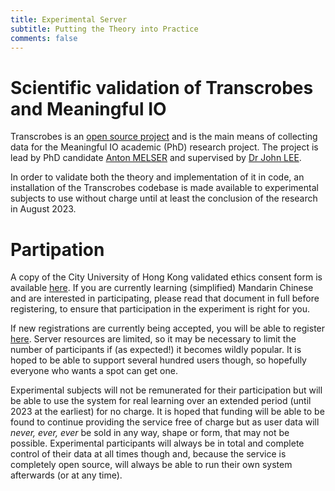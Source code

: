 ```yaml
---
title: Experimental Server
subtitle: Putting the Theory into Practice
comments: false
---
```


# Scientific validation of Transcrobes and Meaningful IO

Transcrobes is an [open source project](https://www.redhat.com/en/topics/open-source/what-is-open-source) and is the main means of collecting data for the Meaningful IO academic (PhD) research project. The project is lead by PhD candidate [Anton MELSER](https://scholars.cityu.edu.hk/en/person/damelser2) and supervised by [Dr John LEE](https://scholars.cityu.edu.hk/en/persons/john-sie-yuen-lee(ce71b30c-6ef1-4e95-9c26-cf520f475971).html).

In order to validate both the theory and implementation of it in code, an installation of the Transcrobes codebase is made available to experimental subjects to use without charge until at least the conclusion of the research in August 2023.

# Partipation

A copy of the City University of Hong Kong validated ethics consent form is available [here](https://am.transcrob.es/static/consent.html). If you are currently learning (simplified) Mandarin Chinese and are interested in participating, please read that document in full before registering, to ensure that participation in the experiment is right for you.

If new registrations are currently being accepted, you will be able to register [here](https://am.transcrob.es/#/signup). Server resources are limited, so it may be necessary to limit the number of participants if (as expected!) it becomes wildly popular. It is hoped to be able to support several hundred users though, so hopefully everyone who wants a spot can get one.

Experimental subjects will not be remunerated for their participation but will be able to use the system for real learning over an extended period (until 2023 at the earliest) for no charge. It is hoped that funding will be able to be found to continue providing the service free of charge but as user data will *never, ever, ever* be sold in any way, shape or form, that may not be possible. Experimental participants will always be in total and complete control of their data at all times though and, because the service is completely open source, will always be able to run their own system afterwards (or at any time).
